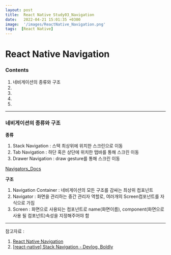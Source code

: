 ```yaml
---
layout: post
title:  React Native Study03_Navigation
date:   2022-04-21 15:01:35 +0300
image:  '/images/ReactNative_Navigation.png'
tags:  [React Native]
---
```


# React Native Navigation<br/>

### Contents<br/>
1. 네비게이션의 종류와 구조<br/>
2. <br/>
3. <br/>
4. <br/>
5. <br/>

___

### 네비게이션의 종류와 구조<br/>
**종류**<br/>
1. Stack Navigation : 스택 최상위에 위치한 스크린으로 이동<br/>
2. Tab Navigation : 하단 혹은 상단에 위치한 탭바를 통해 스크린 이동<br/>
3. Drawer Navigation : draw gesture를 통해 스크린 이동<br/>

[Navigators_Docs](https://reactnavigation.org/docs/stack-navigator)<br/>

**구조**<br/>
1. Navigation Container : 네비게이션의 모든 구조를 감싸는 최상위 컴포넌트<br/>
2. Navigator : 화면을 관리하는 중간 관리자 역할로, 여러개의 Screen컴포넌트를 자식으로 가짐<br/>
3. Screen : 화면으로 사용되는 컴포넌트로 name(화면이름), component(화면으로 사용 될 컴포넌트)속성을 지정해주어야 함<br/>


___

참고자료 : 
1. [React Native Navigation](https://wix.github.io/react-native-navigation/docs/before-you-start)
2. [[react-native] Stack Navigation - Devlog, Boldly](https://eunbin00.tistory.com/41)


